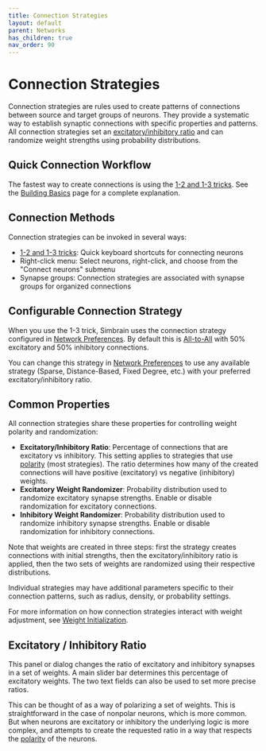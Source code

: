 ```yaml
---
title: Connection Strategies
layout: default
parent: Networks
has_children: true
nav_order: 90
---
```


# Connection Strategies

Connection strategies are rules used to create patterns of connections between source and target groups of neurons. They provide a systematic way to establish synaptic connections with specific properties and patterns. All connection strategies set an [excitatory/inhibitory ratio](#excitatory--inhibitory-ratio) and can randomize weight strengths using probability distributions.

## Quick Connection Workflow

The fastest way to create connections is using the [1-2 and 1-3 tricks](../buildingBasics#quick-connect-1-2-and-1-3-tricks). See the [Building Basics](../buildingBasics#quick-connect-1-2-and-1-3-tricks) page for a complete explanation.

## Connection Methods

Connection strategies can be invoked in several ways:

- [1-2 and 1-3 tricks](../buildingBasics#quick-connect-1-2-and-1-3-tricks): Quick keyboard shortcuts for connecting neurons
- Right-click menu: Select neurons, right-click, and choose from the "Connect neurons" submenu
- Synapse groups: Connection strategies are associated with synapse groups for organized connections


## Configurable Connection Strategy

When you use the 1-3 trick, Simbrain uses the connection strategy configured in [Network Preferences](../ui/networkPreferences). By default this is [All-to-All](allToAll) with 50% excitatory and 50% inhibitory connections.

You can change this strategy in [Network Preferences](../ui/networkPreferences) to use any available strategy (Sparse, Distance-Based, Fixed Degree, etc.) with your preferred excitatory/inhibitory ratio.

## Common Properties

All connection strategies share these properties for controlling weight polarity and randomization:

- **Excitatory/Inhibitory Ratio**: Percentage of connections that are excitatory vs inhibitory. This setting applies to strategies that use [polarity](../neurons/#polarity) (most strategies). The ratio determines how many of the created connections will have positive (excitatory) vs negative (inhibitory) weights.
- **Excitatory Weight Randomizer**: Probability distribution used to randomize excitatory synapse strengths. Enable or disable randomization for excitatory connections.
- **Inhibitory Weight Randomizer**: Probability distribution used to randomize inhibitory synapse strengths. Enable or disable randomization for inhibitory connections.

Note that weights are created in three steps: first the strategy creates connections with initial strengths, then the excitatory/inhibitory ratio is applied, then the two sets of weights are randomized using their respective distributions.

Individual strategies may have additional parameters specific to their connection patterns, such as radius, density, or probability settings.

For more information on how connection strategies interact with weight adjustment, see [Weight Initialization](../weightInitialization).

## Excitatory / Inhibitory Ratio

This panel or dialog changes the ratio of excitatory and inhibitory synapses in a set of weights. A main slider bar determines this percentage of excitatory weights. The two text fields can also be used to set more precise ratios.

This can be thought of as a way of polarizing a set of weights. This is straightforward in the case of nonpolar neurons, which is more common. But when neurons are excitatory or inhibitory the underlying logic is more complex, and attempts to create the requested ratio in a way that respects the [polarity](../neurons/#polarity) of the neurons.
